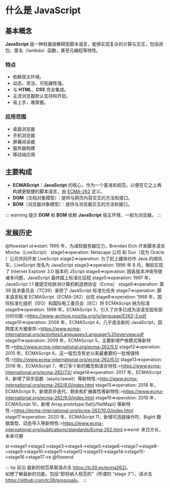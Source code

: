 # 什么是 JavaScript

## 基本概念

**JavaScript** 是一种轻量级解释型脚本语言，能够实现复杂的计算与交互，包括闭包、匿名（lambda）函数，甚至元编程等特性。

### 特点

* 依赖宿主环境。
* 动态，灵活，可拓展性强。
* 与 **HTML**、**CSS** 完全集成。
* 主流浏览器默认支持和开启。
* 易上手，难掌握。
  
### 应用范围

* 桌面浏览器
* 手机浏览器
* 屏幕阅读器
* 服务器构建
* 移动端应用

## 主要构成

* **ECMAScript**：**JavaScript** 的核心，作为一个基准和规范，以便在它之上再构建更稳健的脚本语言，由 [ECMA-262](http://www.ecma-international.org/publications/standards/Ecma-262.htm) 定义。
* **DOM**（文档对象模型）：提供与网页内容交互的方法和接口。
* **BOM**（浏览器对象模型）：提供与浏览器交互的方法和接口。

::: warning 提示
**DOM** 和 **BOM** 依赖 **JavaScript** 宿主环境，一般为浏览器。
:::

## 发展历史

@flowstart
st=>start: 1995 年，为减轻服务器压力，Brendan Eich 开发脚本语言 Mocha（LiveScript）
stage1=>operation: Netscape 公司 和 Sun（现为 Oracle ）公司共同开发 LiveScript
stage2=>operation: 为了赶上媒体炒作 Java 的顺风车，LiveScript 改名为 JavaScript
stage3=>operation: 1996 年 8 月，微软实现了 Internet Explorer 3.0 版本的 JScript
stage4=>operation: 因各版本冲突导致诸多问题，JavaScript 最终踏上标准化征程
stage5=>operation: 1997 年，JavaScript 1.1 被提交给欧洲计算机制造商协会（Ecma）
stage6=>operation: 第 39 技术委员会（TC39）承担了 JavaScript 标准化任务
stage7=>operation: 脚本语言标准 ECMAScript（ECMA-262）出现
stage8=>operation: 1998 年，国际标准化组织（ISO）和国际电工委员会（IEC）将 ECMAScript 纳为标准
stage9=>operation: 1999 年，ECMAScript 3，引入了许多已成为该语言固有部分的功能:>https://www-archive.mozilla.org/js/language/E262-3.pdf
stage10=>operation: 2008 年，ECMAScript 4，几乎是全新的 JavaScript，因跨度太大被废弃:>https://www.ecma-international.org/activities/Languages/Language%20overview.pdf
stage11=>operation: 2009 年，ECMAScript 5，主要新增严格模式等新特性:>http://www.ecma-international.org/ecma-262/5.1/
stage12=>operation: 2015 年，ECMAScript 6，这一版包含有史以来最重要的一批增强特性:>http://www.ecma-international.org/ecma-262/6.0/
stage13=>operation: 2016 年，ECMAScript 7，修订多个新的概念和语言特性:>https://www.ecma-international.org/ecma-262/7.0/
stage14=>operation: 2017 年，ECMAScript 8，新增了异步函数（async/await）等新特性:>http://www.ecma-international.org/ecma-262/8.0/index.html
stage15=>operation: 2018 年，ECMAScript 9，新增异步迭代、剩余和扩展属性等新特性:>https://www.ecma-international.org/ecma-262/9.0/index.html
stage16=>operation: 2019 年，ECMAScript 10，新增 Array.prototype.flat()/flatMap() 等新特性:>https://ecma-international.org/ecma-262/10.0/index.html
stage17=>operation: 2020 年，ECMAScript 11，新增可选链操作符、BigInt 数据类型、动态导入等新特性:>https://www.ecma-international.org/publications/standards/Ecma-262.html
e=>end: 来日方长，未来可期

st->stage1->stage2->stage3->stage4->stage5->stage6->stage7->stage8->stage9->stage10->stage11->stage12->stage13->stage14->stage15->stage16->stage17->e
@flowend

::: tip 前沿
最新的规范草案请点击 <https://tc39.es/ecma262/>。  
如想了解最新的功能，包括“即将纳入规范的”（所谓的 “stage 3”），请点击<https://github.com/tc39/proposals>。
:::
